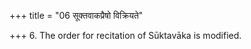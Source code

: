 +++
title = "06 सूक्तवाकप्रैषो विक्रियते"

+++
6. The order for recitation of Sūktavāka is modified. 
